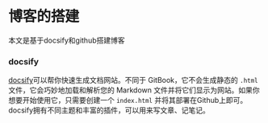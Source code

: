 # 博客的搭建

本文是基于docsify和github搭建博客

### docsify

[docsify](https://docsify.js.org/)可以帮你快速生成文档网站。不同于 GitBook，它不会生成静态的 `.html` 文件，它会巧妙地加载和解析您的 Markdown 文件并将它们显示为网站。如果你想要开始使用它，只需要创建一个 `index.html` 并将其部署在Github上即可。docsify拥有不同主题和丰富的插件，可以用来写文章、记笔记。



